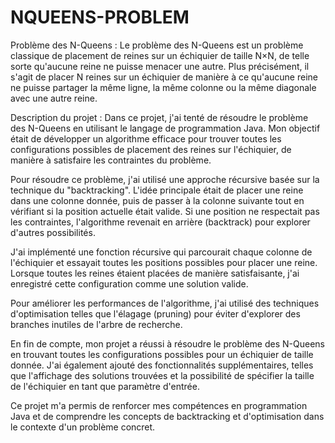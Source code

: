 # NQUEENS-PROBLEM
Problème des N-Queens :
Le problème des N-Queens est un problème classique de placement de reines sur un échiquier de taille N×N, de telle sorte qu'aucune reine ne puisse menacer une autre. Plus précisément, il s'agit de placer N reines sur un échiquier de manière à ce qu'aucune reine ne puisse partager la même ligne, la même colonne ou la même diagonale avec une autre reine.

Description du projet :
Dans ce projet, j'ai tenté de résoudre le problème des N-Queens en utilisant le langage de programmation Java. Mon objectif était de développer un algorithme efficace pour trouver toutes les configurations possibles de placement des reines sur l'échiquier, de manière à satisfaire les contraintes du problème.

Pour résoudre ce problème, j'ai utilisé une approche récursive basée sur la technique du "backtracking". L'idée principale était de placer une reine dans une colonne donnée, puis de passer à la colonne suivante tout en vérifiant si la position actuelle était valide. Si une position ne respectait pas les contraintes, l'algorithme revenait en arrière (backtrack) pour explorer d'autres possibilités.

J'ai implémenté une fonction récursive qui parcourait chaque colonne de l'échiquier et essayait toutes les positions possibles pour placer une reine. Lorsque toutes les reines étaient placées de manière satisfaisante, j'ai enregistré cette configuration comme une solution valide.

Pour améliorer les performances de l'algorithme, j'ai utilisé des techniques d'optimisation telles que l'élagage (pruning) pour éviter d'explorer des branches inutiles de l'arbre de recherche.

En fin de compte, mon projet a réussi à résoudre le problème des N-Queens en trouvant toutes les configurations possibles pour un échiquier de taille donnée. J'ai également ajouté des fonctionnalités supplémentaires, telles que l'affichage des solutions trouvées et la possibilité de spécifier la taille de l'échiquier en tant que paramètre d'entrée.

Ce projet m'a permis de renforcer mes compétences en programmation Java et de comprendre les concepts de backtracking et d'optimisation dans le contexte d'un problème concret.
